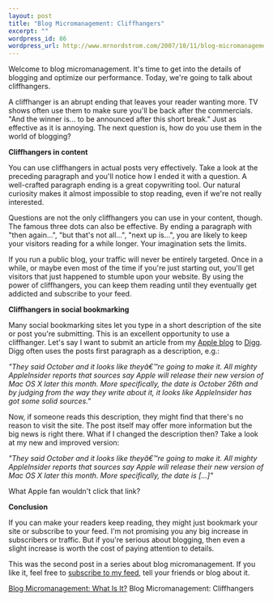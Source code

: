 ```yaml
--- 
layout: post
title: "Blog Micromanagement: Cliffhangers"
excerpt: ""
wordpress_id: 86
wordpress_url: http://www.mrnordstrom.com/2007/10/11/blog-micromanagement-cliffhangers/
---
```

Welcome to blog micromanagement. It's time to get into the details of blogging and optimize our performance. Today, we're going to talk about cliffhangers.

A cliffhanger is an abrupt ending that leaves your reader wanting more. TV shows often use them to make sure you'll be back after the commercials. "And the winner is... to be announced after this short break." Just as effective as it is annoying. The next question is, how do you use them in the world of blogging?

<strong>Cliffhangers in content</strong>

You can use cliffhangers in actual posts very effectively. Take a look at the preceding paragraph and you'll notice how I ended it with a question. A well-crafted paragraph ending is a great copywriting tool. Our natural curiosity makes it almost impossible to stop reading, even if we're not really interested.

Questions are not the only cliffhangers you can use in your content, though. The famous three dots can also be effective. By ending a paragraph with "then again...", "but that's not all...", "next up is...", you are likely to keep your visitors reading for a while longer. Your imagination sets the limits.

If you run a public blog, your traffic will never be entirely targeted. Once in a while, or maybe even most of the time if you're just starting out, you'll get visitors that just happened to stumble upon your website. By using the power of cliffhangers, you can keep them reading until they eventually get addicted and subscribe to your feed.

<strong>Cliffhangers in social bookmarking</strong>

Many social bookmarking sites let you type in a short description of the site or post you're submitting. This is an excellent opportunity to use a cliffhanger. Let's say I want to submit an article from my <a href="http://www.appleare.com" target="_blank">Apple blog</a> to <a href="http://www.digg.com" target="_blank">Digg</a>. Digg often uses the posts first paragraph as a description, e.g.:

<em>"They said October and it looks like theyâ€™re going to make it. All mighty AppleInsider reports that sources say Apple will release their new version of Mac OS X later this month. More specifically, the date is October 26th and by judging from the way they write about it, it looks like AppleInsider has got some solid sources." </em>

Now, if someone reads this description, they might find that there's no reason to visit the site. The post itself may offer more information but the big news is right there. What if I changed the description then? Take a look at my new and improved version:

<em>"They said October and it looks like theyâ€™re going to make it. All mighty AppleInsider reports that sources say Apple will release their new version of Mac OS X later this month. More specifically, the date is [...]"</em>

What Apple fan wouldn't click that link?

<strong>Conclusion</strong>

If you can make your readers keep reading, they might just bookmark your site or subscribe to your feed. I'm not promising you any big increase in subscribers or traffic. But if you're serious about blogging, then even a slight increase is worth the cost of paying attention to details.

This was the second post in a series about blog micromanagement. If you like it, feel free to <a href="http://feeds.feedburner.com/mrnordstrom">subscribe to my feed</a>, tell your friends or blog about it.

<a href="http://www.mrnordstrom.com/2007/10/07/blog-micromanagement-what-is-it/">Blog Micromanagement: What Is It?</a>
Blog Micromanagement: Cliffhangers
